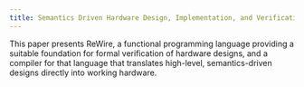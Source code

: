 ```yaml
---
title: Semantics Driven Hardware Design, Implementation, and Verification with ReWire
---
```

This paper presents ReWire, a functional programming language providing a suitable foundation for formal verification of hardware designs, and a compiler for that language that translates high-level, semantics-driven designs directly into working hardware. 
